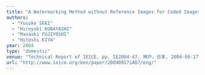 ```yaml
---
title: "A Watermarking Method without Reference Images for Coded Images"
authors:
  - "Yusuke SEKI"
  - "Hiroyuki KOBAYASHI"
  - "Masaaki FUJIYOSHI"
  - "Hitoshi KIYA"
year: 2004
type: "domestic"
venue: "Technical Report of IEICE, pp. IE2004-47, 神戸，日本, 2004-09-17."
url: "http://www.ieice.org/ken/paper/20040917iA07/eng/"
---
```

